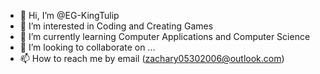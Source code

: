 - 👋 Hi, I’m @EG-KingTulip
- 👀 I’m interested in Coding and Creating Games
- 🌱 I’m currently learning Computer Applications and Computer Science
- 💞️ I’m looking to collaborate on ...
- 📫 How to reach me by email (zachary05302006@outlook.com)

<!---
EG-KingTulip/EG-KingTulip is a ✨ special ✨ repository because its `README.md` (this file) appears on your GitHub profile.
You can click the Preview link to take a look at your changes.
--->

